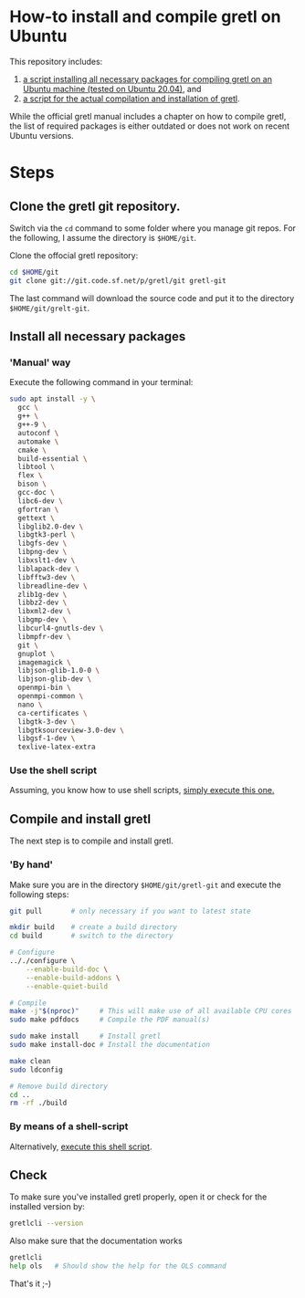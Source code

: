# How-to install and compile gretl on Ubuntu
This repository includes:

1. [a script installing all necessary packages for compiling gretl on an Ubuntu machine (tested on Ubuntu 20.04)](https://raw.githubusercontent.com/atecon/install_gretl_ubuntu/main/scripts/install_packages.sh), and
3. [a script for the actual compilation and installation of gretl](https://raw.githubusercontent.com/atecon/install_gretl_ubuntu/main/scripts/install_packages.sh).

While the official gretl manual includes a chapter on how to compile gretl, the list of required packages is either outdated or does not work on recent Ubuntu versions.


# Steps

## Clone the gretl git repository.
Switch via the `cd` command to some folder where you manage git repos. For the following, I assume the directory is `$HOME/git`.

Clone the offocial gretl repository:
```bash
cd $HOME/git
git clone git://git.code.sf.net/p/gretl/git gretl-git
```

The last command will download the source code and put it to the directory `$HOME/git/grelt-git`.

## Install all necessary packages
### 'Manual' way
Execute the following command in your terminal:
```bash
sudo apt install -y \
  gcc \
  g++ \
  g++-9 \
  autoconf \
  automake \
  cmake \
  build-essential \
  libtool \
  flex \
  bison \
  gcc-doc \
  libc6-dev \
  gfortran \
  gettext \
  libglib2.0-dev \
  libgtk3-perl \
  libgfs-dev \
  libpng-dev \
  libxslt1-dev \
  liblapack-dev \
  libfftw3-dev \
  libreadline-dev \
  zlib1g-dev \
  libbz2-dev \
  libxml2-dev \
  libgmp-dev \
  libcurl4-gnutls-dev \
  libmpfr-dev \
  git \
  gnuplot \
  imagemagick \
  libjson-glib-1.0-0 \
  libjson-glib-dev \
  openmpi-bin \
  openmpi-common \
  nano \
  ca-certificates \
  libgtk-3-dev \
  libgtksourceview-3.0-dev \
  libgsf-1-dev \
  texlive-latex-extra
```

### Use the shell script
Assuming, you know how to use shell scripts, [simply execute this one.](https://raw.githubusercontent.com/atecon/install_gretl_ubuntu/main/scripts/install_packages.sh)

## Compile and install gretl
The next step is to compile and install gretl. 

### 'By hand'
Make sure you are in the directory `$HOME/git/gretl-git` and execute the following steps:

```bash
git pull       # only necessary if you want to latest state

mkdir build    # create a build directory
cd build       # switch to the directory

# Configure
.././configure \
	--enable-build-doc \
	--enable-build-addons \
	--enable-quiet-build

# Compile
make -j"$(nproc)"     # This will make use of all available CPU cores
sudo make pdfdocs     # Compile the PDF manual(s)

sudo make install     # Install gretl
sudo make install-doc # Install the documentation

make clean
sudo ldconfig

# Remove build directory
cd ..
rm -rf ./build
```

### By means of a shell-script
Alternatively, [execute this shell script](https://raw.githubusercontent.com/atecon/install_gretl_ubuntu/main/scripts/install_packages.sh).

## Check
To make sure you've installed gretl properly, open it or check for the installed version by:
```bash
gretlcli --version
```

Also make sure that the documentation works
```bash
gretlcli
help ols   # Should show the help for the OLS command
```


That's it ;-)
